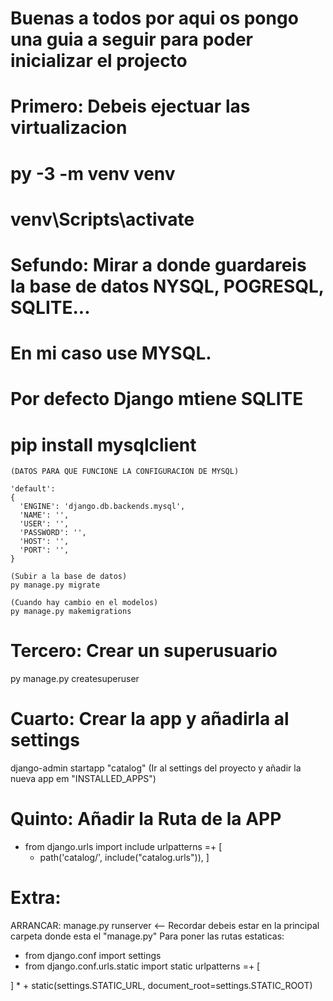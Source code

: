 # Buenas a todos por aqui os pongo una guia a seguir para poder inicializar el projecto

# Primero: Debeis ejectuar las virtualizacion 
  # py -3 -m venv venv
  # venv\Scripts\activate
# Sefundo: Mirar a donde guardareis la base de datos NYSQL, POGRESQL, SQLITE... 
  # En mi caso use MYSQL. 
  # Por defecto Django mtiene SQLITE
  # pip install mysqlclient
  
    (DATOS PARA QUE FUNCIONE LA CONFIGURACION DE MYSQL)

    'default': 
    {
      'ENGINE': 'django.db.backends.mysql',
      'NAME': '',
      'USER': '',
      'PASSWORD': '',
      'HOST': '',
      'PORT': '',
    }

    (Subir a la base de datos)
    py manage.py migrate 

    (Cuando hay cambio en el modelos)
    py manage.py makemigrations
    
# Tercero: Crear un superusuario
  py manage.py createsuperuser

# Cuarto: Crear la app y añadirla al settings
  django-admin startapp "catalog"
  (Ir al settings del proyecto y añadir la nueva app em "INSTALLED_APPS")

# Quinto: Añadir la Ruta de la APP 

  * from django.urls import include
  urlpatterns =+ [
    *  path('catalog/', include("catalog.urls")),
  ]
  
# Extra: 

ARRANCAR: manage.py runserver <-- Recordar debeis estar en la principal carpeta donde esta el "manage.py"
Para poner las rutas estaticas:

  * from django.conf import settings
  * from django.conf.urls.static import static
  urlpatterns =+ [

  ] * + static(settings.STATIC_URL, document_root=settings.STATIC_ROOT)


